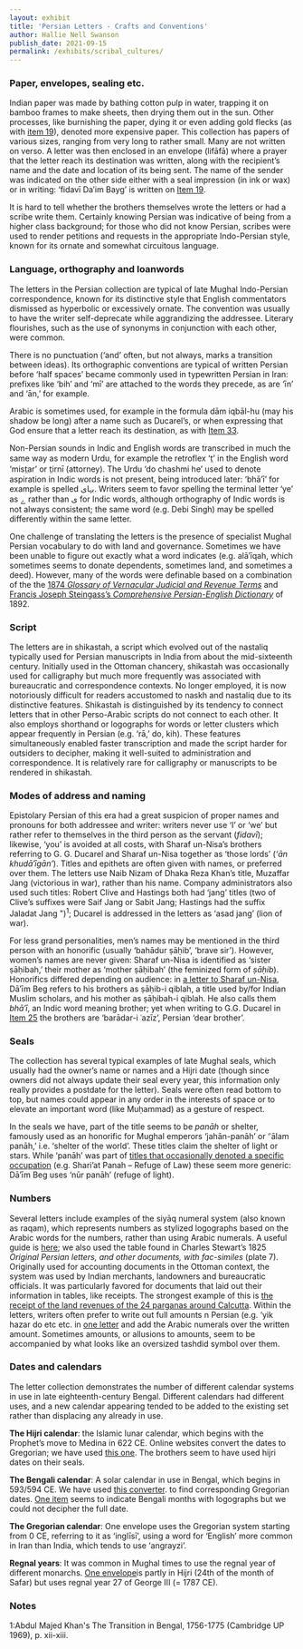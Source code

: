 ```yaml
---
layout: exhibit
title: 'Persian Letters - Crafts and Conventions'
author: Hallie Nell Swanson
publish_date: 2021-09-15
permalink: /exhibits/scribal_cultures/
---
```


<h3>Paper, envelopes, sealing etc.</h3>

<p>Indian paper was made by bathing cotton pulp in water, trapping it on bamboo frames to make sheets, then drying them out in the sun. Other processes, like burnishing the paper, dying it or even adding gold flecks (as with <a href="https://unstable-archives.github.io/unstable_archives/unstable_archives/item19/">item 19</a>), denoted more expensive paper. This collection has papers of various sizes, ranging from very long to rather small. Many are not written on verso. A letter was then enclosed in an envelope (lifāfā) where a prayer that the letter reach its destination was written, along with the recipient’s name and the date and location of its being sent. The name of the sender was indicated on the other side either with a seal impression (in ink or wax) or in writing: ‘fidavī Da′im Bayg’ is written on <a href="https://unstable-archives.github.io/unstable_archives/unstable_archives/item19/">Item 19</a>.
</p>

<p>It is hard to tell whether the brothers themselves wrote the letters or had a scribe write them. Certainly knowing Persian was indicative of being from a higher class background; for those who did not know Persian, scribes were used to render petitions and requests in the appropriate Indo-Persian style, known for its ornate and somewhat circuitous language.</p>

<h3>Language, orthography and loanwords</h3>

<p>The letters in the Persian collection are typical of late Mughal Indo-Persian correspondence, known for its distinctive style that English commentators dismissed as hyperbolic or excessively ornate. The convention was usually to have the writer self-deprecate while aggrandizing the addressee. Literary flourishes, such as the use of synonyms in conjunction with each other, were common.</p>

<p>There is no punctuation (‘and’ often, but not always, marks a transition between ideas). Its orthographic conventions are typical of written Persian before ‘half spaces’ became commonly used in typewritten Persian in Iran: prefixes like ‘bih’ and ‘mī’ are attached to the words they precede, as are ‘īn’ and ‘ān,’ for example.</p>

<p>Arabic is sometimes used, for example in the formula dām iqbāl-hu (may his shadow be long) after a name such as Ducarel’s, or when expressing that God ensure that a letter reach its destination, as with <a href="https://unstable-archives.github.io/unstable_archives/unstable_archives/item33/">Item 33</a>.</p>

<p>Non-Persian sounds in Indic and English words are transcribed in much the same way as modern Urdu, for example the retroflex ‘t̤’ in the English word ‘mist̤ar’ or t̤irnī (attorney). The Urdu ‘do chashmi he’ used to denote aspiration in Indic words is not present, being introduced later: ‘bhā’ī’ for example is spelled بہای. Writers seem to favor spelling the terminal letter ‘ye’ as ے rather than ی for Indic words, although orthography of Indic words is not always consistent; the same word (e.g. Debi Singh) may be spelled differently within the same letter.</p>

<p>One challenge of translating the letters is the presence of specialist Mughal Persian vocabulary to do with land and governance. Sometimes we have been unable to figure out exactly what a word indicates (e.g. alā′īqah, which sometimes seems to donate dependents, sometimes land, and sometimes a deed). However, many of the words were definable based on a combination of the the <a href="https://books.google.com/books/about/A_Glossary_of_Vernacular_Judicial_and_Re.html?id=ijA0kgAACAAJ">1874 <i>Glossary of Vernacular Judicial and Revenue Terms</i></a> and <a href="https://dsal.uchicago.edu/dictionaries/steingass/">Francis Joseph Steingass’s <i>Comprehensive Persian-English Dictionary</i></a> of 1892.</p>

<h3>Script</h3>

<p>The letters are in shikastah, a script which evolved out of the nastaliq typically used for Persian manuscripts in India from about the mid-sixteenth century. Initially used in the Ottoman chancery, shikastah was occasionally used for calligraphy but much more frequently was associated with bureaucratic and correspondence contexts. No longer employed, it is now notoriously difficult for readers accustomed to naskh and nastaliq due to its distinctive features. Shikastah is distinguished by its tendency to connect letters that in other Perso-Arabic scripts do not connect to each other. It also employs shorthand or logographs for words or letter clusters which appear frequently in Persian (e.g. ‘rā,’ do, kih). These features simultaneously enabled faster transcription and made the script harder for outsiders to decipher, making it well-suited to administration and correspondence.  It is relatively rare for calligraphy or manuscripts to be rendered in shikastah.</p>

<h3>Modes of address and naming</h3>

<p>Epistolary Persian of this era had a great suspicion of proper names and pronouns for both addressee and writer: writers never use ‘I’ or ‘we’ but rather refer to themselves in the third person as the servant (<i>fidavī</i>); likewise, ‘you’ is avoided at all costs, with Sharaf un-Nisa’s brothers referring to G. G. Ducarel and Sharaf un-Nisa together as ‘those lords’ (<i>‘ān khudā′īgān’</i>). Titles and epithets are often given with names, or preferred over them. The letters use Naib Nizam of Dhaka Reza Khan’s title, Muzaffar Jang (victorious in war), rather than his name. Company administrators also used such titles: Robert Clive and Hastings both had ‘jang’ titles (two of Clive’s suffixes were Saif Jang or Sabit Jang; Hastings had the suffix Jaladat Jang ")<sup>1</sup>; Ducarel is addressed in the letters as ‘asad jang’ (lion of war).</p>

<p>For less grand personalities, men’s names may be mentioned in the third person with an honorific (usually ‘bahādur ṣāḥib’, ‘brave sir’). However, women’s names are never given: Sharaf un-Nisa is identified as ‘sister ṣāḥibah,’ their mother as ‘mother ṣāḥibah’ (the feminized form of <i>ṣāḥib</i>). Honorifics differed depending on audience: in <a href="https://unstable-archives.github.io/unstable_archives/unstable_archives/item19/"> a letter to Sharaf un-Nisa</a>, Dā′īm Beg refers to his brothers as ṣāḥib-i qiblah, a title used by/for Indian Muslim scholars, and his mother as ṣāḥibah-i qiblah. He also calls them <i>bhā′ī</i>, an Indic word meaning brother; yet when writing to G.G. Ducarel in <a href="https://unstable-archives.github.io/unstable_archives/unstable_archives/item25/">Item 25</a> the brothers are ‘barādar-i ʿazīz’, Persian ‘dear brother’.</p>

<h3>Seals</h3>

<p>The collection has several typical examples of late Mughal seals, which usually had the owner’s name or names and a Hijri date (though since owners did not always update their seal every year, this information only really provides a postdate for the letter). Seals were often read bottom to top, but names could appear in any order in the interests of space or to elevate an important word (like Muḥammad) as a gesture of respect.</p>

<p>In the seals we have, part of the title seems to be <i>panāh</i> or shelter, famously used as an honorific for Mughal emperors ‘jahān-panāh’ or ‘ʿālam panāh,’ i.e. ‘shelter of the world’. These titles claim the shelter of light or stars. While ‘panāh’ was part of <a href="https://humanities-research.exeter.ac.uk/lawforms/docfeatures.html#epithets"> titles that occasionally denoted a specific occupation</a> (e.g. Shari’at Panah – Refuge of Law) these seem more generic: Dā′īm Beg uses ‘nūr panāh’ (refuge of light).</p>

<h3>Numbers</h3>

<p>Several letters include examples of the siyāq numeral system (also known as raqam), which represents numbers as stylized logographs based on the Arabic words for the numbers, rather than using Arabic numerals. A useful guide is <a href="https://unicode.org/L2/L2015/15121r2-indic-siyaq.pdf">here</a>; we also used the table found in Charles Stewart’s 1825 <i>Original Persian letters, and other documents, with fac-similes</i> (plate 7).  Originally used for accounting documents in the Ottoman context, the system was used by Indian merchants, landowners and bureaucratic officials. It was particularly favored for documents that laid out their information in tables, like receipts. The strongest example of this is <a href="https://unstable-archives.github.io/unstable_archives/unstable_archives/item32/">the receipt of the land revenues of the 24 parganas around Calcutta</a>. Within the letters, writers often prefer to write out full amounts n Persian (e.g. ‘yik hazar do etc etc. in <a href="https://unstable-archives.github.io/unstable_archives/unstable_archives/item14/">one letter</a> and add the Arabic numerals over the written amount. Sometimes amounts, or allusions to amounts, seem to be accompanied by what looks like an oversized tashdid symbol over them.</p>

<h3>Dates and calendars</h3>

<p>The letter collection demonstrates the number of different calendar systems in use in late eighteenth-century Bengal. Different calendars had different uses, and a new calendar appearing tended to be added to the existing set rather than displacing any already in use.</p>

<p><b>The Hijri calendar</b>: the Islamic lunar calendar, which begins with the Prophet’s move to Medina in 622 CE. Online websites convert the dates to Gregorian; we have used <a href="https://www.islamicity.org/hijri-gregorian-converter/?AspxAutoDetectCookieSupport=1">this one</a>. The brothers seem to have used hijri dates on their seals.<p>

<p><b>The Bengali calendar</b>: A solar calendar in use in Bengal, which begins in 593/594 CE. We have used <a href="http://www.banglatext.com/bangla-date-converter.html">this converter</a>.  to find corresponding Gregorian dates. <a href="https://unstable-archives.github.io/unstable_archives/unstable_archives/item35/">One item</a> seems to indicate Bengali months with logographs but we could not decipher the full date.</p>

<p><b>The Gregorian calendar</b>: One envelope uses the Gregorian system starting from 0 CE, referring to it as ‘inglīsī’, using a word for ‘English’ more common in Iran than India, which tends to use ‘angrayzi’.</p>

<p><b>Regnal years</b>: It was common in Mughal times to use the regnal year of different monarchs. <a href="https://unstable-archives.github.io/unstable_archives/unstable_archives/item34/">One envelope</a>is partly in Hijri (24th of the month of Safar) but uses regnal year 27 of George III (= 1787 CE).</p>

<h3>Notes</h3>

<p>1:Abdul Majed Khan's The Transition in Bengal, 1756-1775 (Cambridge UP 1969), p. xii-xiii.</p>
